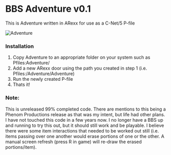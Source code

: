 # BBS Adventure v0.1
This is Adventure written in ARexx for use as a C-Net/5 P-file

![Adventure](https://github.com/mkillewald/BBS-Adventure/blob/master/screenshots/Adventure.png)

### Installation
1. Copy Adventure to an appropriate folder on your system such as Pfiles:Adventure/ 
2. Add a new ARexx door using the path you created in step 1 (i.e. Pfiles:/Adventure/Adventure)
3. Run the newly created P-file
4. Thats it!


### Note: 
This is unreleased 99% completed code. There are mentions to this being a Phenom Productions release as that was my intent, but life had other plans. I have not touched this code in a few years now. I no longer have a BBS up and running to try this out, but it should still work and be playable. I believe there were some item interactions that needed to be worked out still (i.e. items passing over one another would erase portions of one or the other. A manual screen refresh (press R in game) will re-draw the erased portions/item). 
